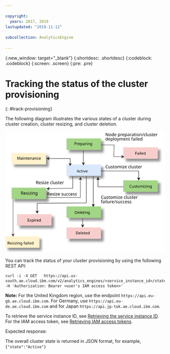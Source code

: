 ```yaml
---

copyright:
  years: 2017, 2019
lastupdated: "2018-11-12"

subcollection: AnalyticsEngine

---
```


<!-- Attribute definitions -->
{:new_window: target="_blank"}
{:shortdesc: .shortdesc}
{:codeblock: .codeblock}
{:screen: .screen}
{:pre: .pre}

# Tracking the status of the cluster provisioning
{: #track-provisioning}

The following diagram illustrates the various states of a cluster during cluster creation, cluster resizing, and cluster deletion.

![Shows the various states during cluster  provisioning.](images/cluster-states.svg)

You can track the status of your cluster provisioning by using the following REST API:

```
curl -i -X GET   https://api.us-south.ae.cloud.ibm.com/v2/analytics_engines/<service_instance_id>/state -H 'Authorization: Bearer <user's IAM access token>'
```  

**Note:** For the United Kingdom region, use the endpoint `https://api.eu-gb.ae.cloud.ibm.com`. For Germany, use  `https://api.eu-de.ae.cloud.ibm.com` and for Japan `https://api.jp-tok.ae.cloud.ibm.com`.

To retrieve the service instance ID, see [Retrieving the service instance ID](/docs/AnalyticsEngine?topic=AnalyticsEngine-retrieve-service-id). For the IAM access token, see [Retrieving IAM access tokens](/docs/AnalyticsEngine?topic=AnalyticsEngine-retrieve-iam-token).

Expected response:

The overall cluster state is returned in JSON format, for example, ` {"state":"Active"}`
